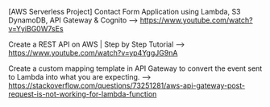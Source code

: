 [AWS Serverless Project] Contact Form Application using Lambda, S3 DynamoDB, API Gateway & Cognito -->               https://www.youtube.com/watch?v=YyiBG0W7sEs

Create a REST API on AWS | Step by Step Tutorial  -->                                                                https://www.youtube.com/watch?v=yp4YggJG9nA

Create a custom mapping template in API Gateway to convert the event sent to Lambda into what you are expecting. --> https://stackoverflow.com/questions/73251281/aws-api-gateway-post-request-is-not-working-for-lambda-function



